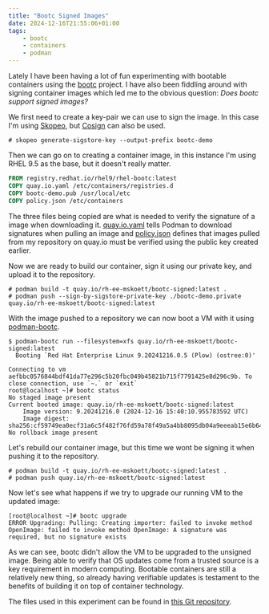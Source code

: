 ```yaml
---
title: "Bootc Signed Images"
date: 2024-12-16T21:55:06+01:00
tags:
    - bootc
    - containers
    - podman
---
```


Lately I have been having a lot of fun experimenting with bootable containers using the [bootc](https://containers.github.io/bootc/) project.
I have also been fiddling around with signing container images which led me to the obvious question: *Does bootc support signed images?*

We first need to create a key-pair we can use to sign the image. In this case I'm using [Skopeo](https://github.com/containers/skopeo), but [Cosign](https://github.com/sigstore/cosign) can also be used.

``` shellsession
# skopeo generate-sigstore-key --output-prefix bootc-demo
```

Then we can go on to creating a container image, in this instance I'm using RHEL 9.5 as the base, but it doesn't really matter.

``` dockerfile
FROM registry.redhat.io/rhel9/rhel-bootc:latest
COPY quay.io.yaml /etc/containers/registries.d
COPY bootc-demo.pub /usr/local/etc
COPY policy.json /etc/containers
```

The three files being copied are what is needed to verify the signature of a image when downloading it.
[quay.io.yaml](https://github.com/mskott/bootc-signed/blob/main/quay.io.yaml) tells Podman to download signatures when pulling an image and [policy.json](https://github.com/mskott/bootc-signed/blob/main/policy.json) defines that images pulled from my repository on quay.io must be verified using the public key created earlier.

Now we are ready to build our container, sign it using our private key, and upload it to the repository.

``` shellsession
# podman build -t quay.io/rh-ee-mskoett/bootc-signed:latest .
# podman push --sign-by-sigstore-private-key ./bootc-demo.private  quay.io/rh-ee-mskoett/bootc-signed:latest
```

With the image pushed to a repository we can now boot a VM with it using [podman-bootc](https://github.com/containers/podman-bootc).

``` shellsession
$ podman-bootc run --filesystem=xfs quay.io/rh-ee-mskoett/bootc-signed:latest
  Booting `Red Hat Enterprise Linux 9.20241216.0.5 (Plow) (ostree:0)'

Connecting to vm aefbbc0576844bdf41da77e296c5b20fbc049b45821b715f7791425e8d296c9b. To close connection, use `~.` or `exit`
root@localhost ~]# bootc status
No staged image present
Current booted image: quay.io/rh-ee-mskoett/bootc-signed:latest
    Image version: 9.20241216.0 (2024-12-16 15:40:10.955783592 UTC)
    Image digest: sha256:cf59749ea0ecf31a6c5f482f76fd59a78f49a5a4bb8095db04a9eeeab15e6b64
No rollback image present
```

Let's rebuild our container image, but this time we wont be signing it when pushing it to the repository.

``` shellsession
# podman build -t quay.io/rh-ee-mskoett/bootc-signed:latest .
# podman push quay.io/rh-ee-mskoett/bootc-signed:latest
```

Now let's see what happens if we try to upgrade our running VM to the updated image:

``` shellsession
[root@localhost ~]# bootc upgrade
ERROR Upgrading: Pulling: Creating importer: failed to invoke method OpenImage: failed to invoke method OpenImage: A signature was required, but no signature exists
```

As we can see, bootc didn't allow the VM to be upgraded to the unsigned image.
Being able to verify that OS updates come from a trusted source is a key requirement in modern computing.
Bootable containers are still a relatively new thing, so already having verifiable updates is testament to the benefits of building it on top of container technology.

The files used in this experiment can be found in [this Git repository](https://github.com/mskott/bootc-signed).
